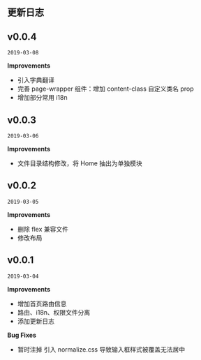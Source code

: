 ## 更新日志

## v0.0.4

`2019-03-08`

**Improvements**

- 引入字典翻译
- 完善 page-wrapper 组件：增加 content-class 自定义类名 prop
- 增加部分常用 i18n

## v0.0.3

`2019-03-06`

**Improvements**

- 文件目录结构修改，将 Home 抽出为单独模块

## v0.0.2

`2019-03-05`

**Improvements**

- 删除 flex 兼容文件
- 修改布局

## v0.0.1

`2019-03-04`

**Improvements**

- 增加首页路由信息
- 路由、i18n、权限文件分离
- 添加更新日志

**Bug Fixes**

- 暂时注掉 引入 normalize.css 导致输入框样式被覆盖无法居中
